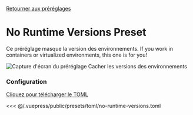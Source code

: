 [Retourner aux préréglages](./README.md#no-runtime-versions)

# No Runtime Versions Preset

Ce préréglage masque la version des environnements. If you work in containers or virtualized environments, this one is for you!

![Capture d'écran du préréglage Cacher les versions des environnements](/presets/img/no-runtime-versions.png)

### Configuration

[Cliquez pour télécharger le TOML](/presets/toml/no-runtime-versions.toml)

<<< @/.vuepress/public/presets/toml/no-runtime-versions.toml
